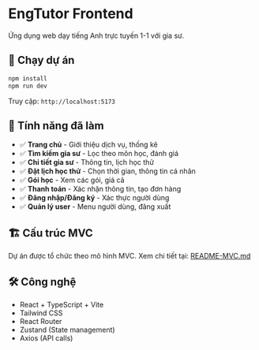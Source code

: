 # EngTutor Frontend

Ứng dụng web dạy tiếng Anh trực tuyến 1-1 với gia sư.

## 🚀 **Chạy dự án**

```bash
npm install
npm run dev
```

Truy cập: `http://localhost:5173`

## 📱 **Tính năng đã làm**

- ✅ **Trang chủ** - Giới thiệu dịch vụ, thống kê
- ✅ **Tìm kiếm gia sư** - Lọc theo môn học, đánh giá
- ✅ **Chi tiết gia sư** - Thông tin, lịch học thử
- ✅ **Đặt lịch học thử** - Chọn thời gian, thông tin cá nhân
- ✅ **Gói học** - Xem các gói, giá cả
- ✅ **Thanh toán** - Xác nhận thông tin, tạo đơn hàng
- ✅ **Đăng nhập/Đăng ký** - Xác thực người dùng
- ✅ **Quản lý user** - Menu người dùng, đăng xuất

## 🏗️ **Cấu trúc MVC**

Dự án được tổ chức theo mô hình MVC. Xem chi tiết tại: [README-MVC.md](./README-MVC.md)

## 🛠️ **Công nghệ**

- React + TypeScript + Vite
- Tailwind CSS
- React Router
- Zustand (State management)
- Axios (API calls)
